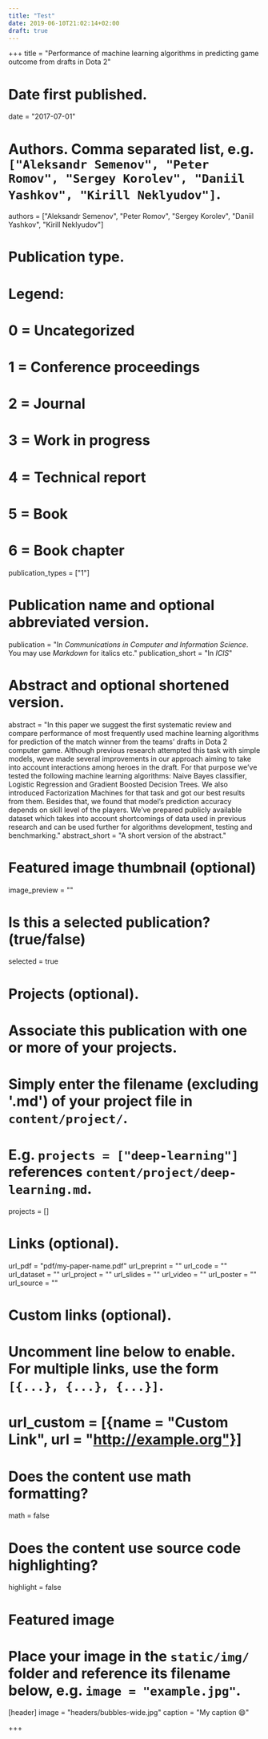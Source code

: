 ```yaml
---
title: "Test"
date: 2019-06-10T21:02:14+02:00
draft: true
---
```


+++
title = "Performance of machine learning algorithms in predicting game outcome from drafts in Dota 2"

# Date first published.
date = "2017-07-01"

# Authors. Comma separated list, e.g. `["Aleksandr Semenov", "Peter Romov", "Sergey Korolev", "Daniil Yashkov", "Kirill Neklyudov"]`.
authors = ["Aleksandr Semenov", "Peter Romov", "Sergey Korolev", "Daniil Yashkov", "Kirill Neklyudov"]

# Publication type.
# Legend:
# 0 = Uncategorized
# 1 = Conference proceedings
# 2 = Journal
# 3 = Work in progress
# 4 = Technical report
# 5 = Book
# 6 = Book chapter
publication_types = ["1"]

# Publication name and optional abbreviated version.
publication = "In *Communications in Computer and Information Science*. You may use *Markdown* for italics etc."
publication_short = "In *ICIS*"

# Abstract and optional shortened version.
abstract = "In this paper we suggest the first systematic review and compare performance of most frequently used machine learning algorithms for prediction of the match winner from the teams’ drafts in Dota 2 computer game. Although previous research attempted this task with simple models, weve made several improvements in our approach aiming to take into account interactions among heroes in the draft. For that purpose we’ve tested the following machine learning algorithms: Naive Bayes classifier, Logistic Regression and Gradient Boosted Decision Trees. We also introduced Factorization Machines for that task and got our best results from them. Besides that, we found that model’s prediction accuracy depends on skill level of the players. We’ve prepared publicly available dataset which takes into account shortcomings of data used in previous research and can be used further for algorithms development, testing and benchmarking."
abstract_short = "A short version of the abstract."

# Featured image thumbnail (optional)
image_preview = ""

# Is this a selected publication? (true/false)
selected = true

# Projects (optional).
#   Associate this publication with one or more of your projects.
#   Simply enter the filename (excluding '.md') of your project file in `content/project/`.
#   E.g. `projects = ["deep-learning"]` references `content/project/deep-learning.md`.
projects = []

# Links (optional).
url_pdf = "pdf/my-paper-name.pdf"
url_preprint = ""
url_code = ""
url_dataset = ""
url_project = ""
url_slides = ""
url_video = ""
url_poster = ""
url_source = ""

# Custom links (optional).
#   Uncomment line below to enable. For multiple links, use the form `[{...}, {...}, {...}]`.
# url_custom = [{name = "Custom Link", url = "http://example.org"}]

# Does the content use math formatting?
math = false

# Does the content use source code highlighting?
highlight = false

# Featured image
# Place your image in the `static/img/` folder and reference its filename below, e.g. `image = "example.jpg"`.
[header]
image = "headers/bubbles-wide.jpg"
caption = "My caption 😄"

+++